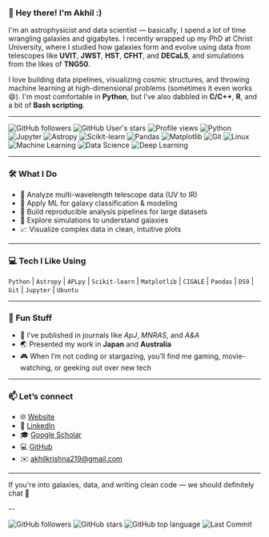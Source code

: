 
### 👋 Hey there! I'm Akhil :)

I'm an astrophysicist and data scientist — basically, I spend a lot of time wrangling galaxies and gigabytes. I recently wrapped up my PhD at Christ University, where I studied how galaxies form and evolve using data from telescopes like **UVIT**, **JWST**, **HST**, **CFHT**, and **DECaLS**, and simulations from the likes of **TNG50**.

I love building data pipelines, visualizing cosmic structures, and throwing machine learning at high-dimensional problems (sometimes it even works 😄). I'm most comfortable in **Python**, but I’ve also dabbled in **C/C++**, **R**, and a bit of **Bash scripting**.

---
![GitHub followers](https://img.shields.io/github/followers/akhilkrishnar0?style=social)
![GitHub User's stars](https://img.shields.io/github/stars/akhilkrishnar0?style=social)
![Profile views](https://komarev.com/ghpvc/?username=akhilkrishnar0&color=blueviolet&style=flat)
![Python](https://img.shields.io/badge/Python-3776AB?style=flat&logo=python&logoColor=white)
![Jupyter](https://img.shields.io/badge/Jupyter-F37626?style=flat&logo=jupyter&logoColor=white)
![Astropy](https://img.shields.io/badge/Astropy-0A1931?style=flat&logo=python&logoColor=white)
![Scikit-learn](https://img.shields.io/badge/scikit--learn-F7931E?style=flat&logo=scikit-learn&logoColor=white)
![Pandas](https://img.shields.io/badge/Pandas-150458?style=flat&logo=pandas&logoColor=white)
![Matplotlib](https://img.shields.io/badge/Matplotlib-11557C?style=flat&logo=plotly&logoColor=white)
![Git](https://img.shields.io/badge/Git-F05032?style=flat&logo=git&logoColor=white)
![Linux](https://img.shields.io/badge/Linux-FCC624?style=flat&logo=linux&logoColor=black)
![Machine Learning](https://img.shields.io/badge/Machine%20Learning-%F0%9F%A7%A0-blue)
![Data Science](https://img.shields.io/badge/Data--Driven-Science-orange)
![Deep Learning](https://img.shields.io/badge/Deep%20Learning-brain-purple)

---

### 🛠️ What I Do
- 🔭 Analyze multi-wavelength telescope data (UV to IR)
- 🤖 Apply ML for galaxy classification & modeling
- 🧪 Build reproducible analysis pipelines for large datasets
- 🧠 Explore simulations to understand galaxies
- 📈 Visualize complex data in clean, intuitive plots

---

### 💻 Tech I Like Using
`Python` | `Astropy` | `APLpy` | `Scikit-learn` | `Matplotlib` | `CIGALE` | `Pandas` | `DS9` | `Git` | `Jupyter` | `Ubuntu`

---

### 🌌 Fun Stuff
- 💬 I’ve published in journals like *ApJ*, *MNRAS*, and *A&A*
- 🌏 Presented my work in **Japan** and **Australia**
- 🎮 When I’m not coding or stargazing, you’ll find me gaming, movie-watching, or geeking out over new tech

---

### 📫 Let’s connect
- 🌐 [Website](https://sites.google.com/res.christuniversity.in/akhilkrishnar/about)  
- 🔗 [LinkedIn](http://www.linkedin.com/in/akhilkrishnar)  
- 🎓 [Google Scholar](https://scholar.google.com/citations?user=iZ4hiU8AAAAJ&hl=en)  
- 💻 [GitHub](https://github.com/akhilkrishnar0)  
- ✉️ akhilkrishna219@gmail.com  

---

If you're into galaxies, data, and writing clean code — we should definitely chat 🚀

--

![GitHub followers](https://img.shields.io/github/followers/akhilkrishnar0?style=social)
![GitHub stars](https://img.shields.io/github/stars/akhilkrishnar0?style=social)
![GitHub top language](https://img.shields.io/github/languages/top/akhilkrishnar0/your-repo-name)
![Last Commit](https://img.shields.io/github/last-commit/akhilkrishnar0/your-repo-name)

